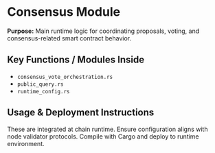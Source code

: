 # Consensus Module

**Purpose:** Main runtime logic for coordinating proposals, voting, and consensus-related smart contract behavior.

## Key Functions / Modules Inside
- `consensus_vote_orchestration.rs`
- `public_query.rs`
- `runtime_config.rs`

## Usage & Deployment Instructions
These are integrated at chain runtime. Ensure configuration aligns with node validator protocols. Compile with Cargo and deploy to runtime environment.
